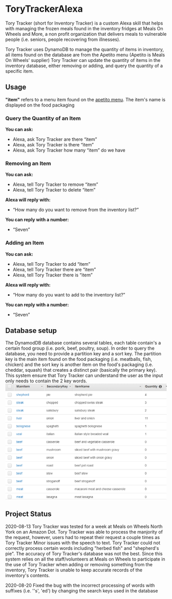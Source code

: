 # ToryTrackerAlexa
Tory Tracker (short for Inventory Tracker) is a custom Alexa skill that helps with managing the frozen meals found in the inventory fridges at Meals On Wheels and More, a non profit
organization that delivers meals to vulnerable people (i.e. seniors, people recovering from illnesses).

Tory Tracker uses DynamoDB to manage the quantity of items in inventory, all items found on the database are from the Apetito menu (Apetito is Meals On Wheels' supplier)
Tory Tracker can update the quantity of items in the inventory database, either removing or adding, and query the quantity of a specific item.

## Usage
**"item"** refers to a menu item found on the [apetito menu](https://www.dropbox.com/s/cxzpxhirt6ftk3m/2019-20%20MOW%20Order%20Form.pdf?dl=0). The item's name is displayed on the food packaging
###  Query the Quantity of an Item
**You can ask:**
* Alexa, ask Tory Tracker are there “item”
* Alexa, ask Tory Tracker is there “item”
* Alexa, ask Tory Tracker how many “item” do we have

### Removing an Item
**You can ask:**
* Alexa, tell Tory Tracker to remove “item”
* Alexa, tell Tory Tracker to delete “item”

**Alexa will reply with:**
* “How many do you want to remove from the inventory list?”

**You can reply with a number:**
* “Seven”

### Adding an Item
**You can ask:**
* Alexa, tell Tory Tracker to add “item”
* Alexa, tell Tory Tracker there are “item”
* Alexa, tell Tory Tracker there is “item”

**Alexa will reply with:**
* “How many do you want to add to the inventory list?”

**You can reply with a number:**
* “Seven”

## Database setup
The DynamodDB database contains several tables, each table contain's a certain food group (i.e. pork, beef, poultry, soup). In order to query the database, you need to provide a partition key and a sort key. The partition key is the main item found on the food packaging (i.e. meatballs, fish, chicken) and the sort key is another item on the food's packaging (i.e. cheddar, squash) that creates a distinct pair (basically the primary key). This system ensure that Tory Tracker can understand the user as the input only needs to contain the 2 key words.
![dynamoDBtable](/db.png)
## Project Status
2020-08-13
Tory Tracker was tested for a week at Meals on Wheels North York on an Amazon Dot.
Tory Tracker was able to process the manjority of the request, however, users had to repeat their request a couple times as Tory Tracker
Minor issues with the speech to text. Tory Tracker could not correctly process certain words including "herbed fish" and "shepherd's pie".
The accuracy of Tory Tracker's database was not the best. Since this system relies on all the staff/volunteers at Meals on Wheels to participate in the use of Tory Tracker when adding or removing something from the inventory, Tory Tracker is unable to keep accurate records of the inventory's contents.  

2020-08-20
Fixed the bug with the incorrect processing of words with suffixes (i.e. ''s', 'ed') by changing the search keys used in the database
